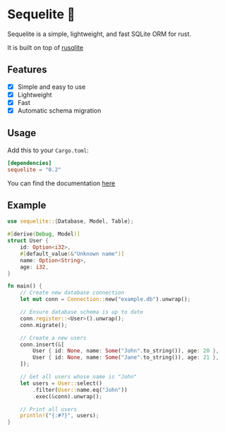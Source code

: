 # Sequelite :rocket:

Sequelite is a simple, lightweight, and fast SQLite ORM for rust.

It is built on top of [rusqlite](https://crates.io/crates/rusqlite)

## Features

-   [x] Simple and easy to use
-   [x] Lightweight
-   [x] Fast
-   [x] Automatic schema migration

## Usage

Add this to your `Cargo.toml`:

```toml
[dependencies]
sequelite = "0.2"
```

You can find the documentation [here](https://docs.rs/sequelite)

## Example

```rust
use sequelite::{Database, Model, Table};

#[derive(Debug, Model)]
struct User {
    id: Option<i32>,
    #[default_value(&"Unknown name")]
    name: Option<String>,
    age: i32,
}

fn main() {
    // Create new database connection
    let mut conn = Connection::new("example.db").unwrap();

    // Ensure database schema is up to date
    conn.register::<User>().unwrap();
    conn.migrate();

    // Create a new users
    conn.insert(&[
        User { id: None, name: Some("John".to_string()), age: 20 },
        User { id: None, name: Some("Jane".to_string()), age: 21 },
    ]);

    // Get all users whose name is "John"
    let users = User::select()
        .filter(User::name.eq("John"))
        .exec(&conn).unwrap();

    // Print all users
    println!("{:#?}", users);
}
```
